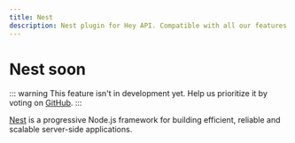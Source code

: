 ```yaml
---
title: Nest
description: Nest plugin for Hey API. Compatible with all our features.
---
```


# Nest <span data-soon>soon</span>

::: warning
This feature isn't in development yet. Help us prioritize it by voting on [GitHub](https://github.com/hey-api/openapi-ts/issues/1481).
:::

[Nest](https://nestjs.com/) is a progressive Node.js framework for building efficient, reliable and scalable server-side applications.

<!--@include: ../../sponsorship.md-->
